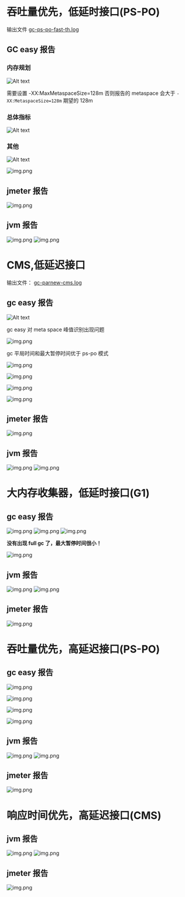 # 吞吐量优先，低延时接口(PS-PO)

输出文件 [gc-ps-po-fast-th.log](./gc-ps-po-fast-th.log)

## GC easy 报告

### 内存规划

![Alt text](pics/gc-easy-1.png)

需要设置 -XX:MaxMetaspaceSize=128m 否则报告的 metaspace 会大于 `-XX:MetaspaceSize=128m` 期望的 128m

### 总体指标

![Alt text](pics/gc-easy-2.png)

### 其他

![Alt text](pics/gc-easy-3.png)

![img.png](pics/gc-easy-4.png)

## jmeter 报告

![img.png](pics/jmeter-fast-th.png)

## jvm 报告
![img.png](pics/jmeter-fast-th.png)
![img.png](pics/jvm-fast-th-2.png)


# CMS,低延迟接口

输出文件： [gc-parnew-cms.log](./gc-parnew-cms.log)

## gc easy 报告

![Alt text](pics/gc-cms-geasy-1.png)

gc easy 对 meta space 峰值识别出现问题

![img.png](pics/gc-cms-geasy-2.png)

gc 平局时间和最大暂停时间优于 ps-po 模式

![img.png](pics/gc-cms-geasy-3.png)

![img.png](pics/gc-cms-geasy-4.png)

![img.png](pics/gc-cms-geasy-5.png)

![img.png](pics/gc-cms-geasy-6.png)

## jmeter 报告

![img.png](pics/gc-cms-jemter.png)

## jvm 报告

![img.png](pics/gc-cms-jvm-1.png)
![img.png](pics/gc-cms-jvm-2.png)

# 大内存收集器，低延时接口(G1)

## gc easy 报告

![img.png](pics/gc-g1-easy-1.png)
![img.png](pics/gc-g1-easy-2.png)
![img.png](pics/gc-g1-easy-3.png)

**没有出现 full gc 了，最大暂停时间很小！**

![img.png](pics/gc-g1-easy-4.png)

## jvm 报告

![img.png](pics/gc-g1-jvm-1.png)
![img.png](pics/gc-g1-jvm-2)

## jmeter 报告

![img.png](pics/gc-g1-jvm.png)

# 吞吐量优先，高延迟接口(PS-PO)

## gc easy 报告

![img.png](pics/gc-easy-th-slow-1.png)

![img.png](pics/gc-easy-th-slow-2.png)

![img.png](pics/gc-easy-th-slow-3.png)

![img.png](pics/gc-easy-th-slow-4.png)

## jvm 报告

![img.png](gc-th-slow-1.png)
![img.png](gc-th-slow-2.png)

## jmeter 报告

![img.png](gc-th-slow-3.png)

# 响应时间优先，高延迟接口(CMS)

## jvm 报告

![img.png](gc-cms-jvm-1.png)
![img.png](gc-cms-jvm-2.png)

## jmeter 报告

![img.png](gc-cms-jmeter-1.png)
